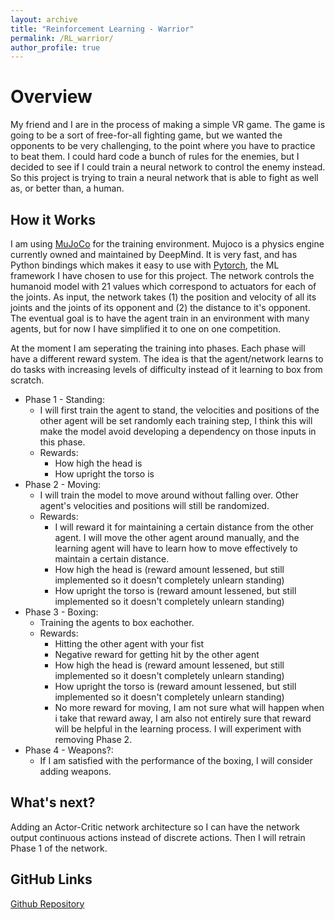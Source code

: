 ```yaml
---
layout: archive
title: "Reinforcement Learning - Warrior"
permalink: /RL_warrior/
author_profile: true
---
```


Overview
======
My friend and I are in the process of making a simple VR game. The game is going to be a sort of free-for-all fighting game, but we wanted the opponents to be very challenging, to the point where you have to practice to beat them.
I could hard code a bunch of rules for the enemies, but I decided to see if I could train a neural network to control the enemy instead.
So this project is trying to train a neural network that is able to fight as well as, or better than, a human.

How it Works
-----
I am using [MuJoCo](https://mujoco.org/) for the training environment. Mujoco is a physics engine currently owned and maintained by DeepMind. It is very fast, and has Python bindings which makes it easy to use with [Pytorch](https://pytorch.org/), the ML framework I have chosen to use for this project.
The network controls the humanoid model with 21 values which correspond to actuators for each of the joints.
As input, the network takes (1) the position and velocity of all its joints and the joints of its opponent and (2) the distance to it's opponent. The eventual goal is to have the agent train in an environment with many agents, but for now I have simplified it to one on one competition.

At the moment I am seperating the training into phases. Each phase will have a different reward system. The idea is that the agent/network learns to do tasks with increasing levels of difficulty instead of it learning to box from scratch.
 - Phase 1 - Standing:
    - I will first train the agent to stand, the velocities and positions of the other agent will be set randomly each training step, I think this will make the model avoid developing a dependency on those inputs in this phase.
    - Rewards:
        - How high the head is
        - How upright the torso is
 - Phase 2 - Moving:
    - I will train the model to move around without falling over. Other agent's velocities and positions will still be randomized.
    - Rewards:
        - I will reward it for maintaining a certain distance from the other agent. I will move the other agent around manually, and the learning agent will have to learn how to move effectively to maintain a certain distance.
        - How high the head is (reward amount lessened, but still implemented so it doesn't completely unlearn standing)
        - How upright the torso is (reward amount lessened, but still implemented so it doesn't completely unlearn standing)
 - Phase 3 - Boxing:
    - Training the agents to box eachother.
    - Rewards:
        - Hitting the other agent with your fist
        - Negative reward for getting hit by the other agent
        - How high the head is (reward amount lessened, but still implemented so it doesn't completely unlearn standing)
        - How upright the torso is (reward amount lessened, but still implemented so it doesn't completely unlearn standing)
        - No more reward for moving, I am not sure what will happen when i take that reward away, I am also not entirely sure that reward will be helpful in the learning process. I will experiment with removing Phase 2.
 - Phase 4 - Weapons?:
    - If I am satisfied with the performance of the boxing, I will consider adding weapons.

What's next?
-----
Adding an Actor-Critic network architecture so I can have the network output continuous actions instead of discrete actions. Then I will retrain Phase 1 of the network.

GitHub Links
-----
[Github Repository](https://github.com/EndeavoringOrb/warrior)